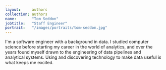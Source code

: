 ```yaml
---
layout:     authors
collection: authors
name:       "Tom Seddon"
jobtitle:   "Staff Engineer"
portrait:   "/images/portraits/tom-seddon.jpg"
---
```


I'm a software engineer with a background in data. I studied computer science before starting my career in 
the world of analytics, and over the years found myself drawn to the engineering of data pipelines and 
analytical systems. Using and discovering technology to make data useful is what keeps me excited.
